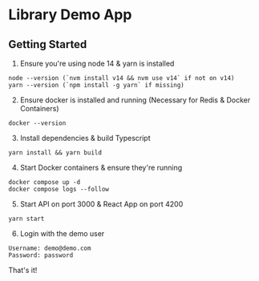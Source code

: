 # Library Demo App
## Getting Started

1. Ensure you're using node 14 & yarn is installed
```console
node --version (`nvm install v14 && nvm use v14` if not on v14)
yarn --version (`npm install -g yarn` if missing)
```

2. Ensure docker is installed and running (Necessary for Redis & Docker Containers)
```console
docker --version
```

3. Install dependencies & build Typescript
```console
yarn install && yarn build
```

4. Start Docker containers & ensure they're running
```console
docker compose up -d 
docker compose logs --follow
```

5. Start API on port 3000 & React App on port 4200
```console
yarn start
```

6. Login with the demo user
```
Username: demo@demo.com
Password: password
```

That's it!
